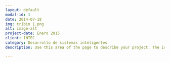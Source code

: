 ```yaml
---
layout: default
modal-id: 1
date: 2014-07-18
img: tribin 1.png
alt: image-alt
project-date: Enero 2015
client: INTEC
category: Desarrollo de sistemas inteligentes
description: Use this area of the page to describe your project. The icon above is part of a free icon set by <a href="https://sellfy.com/p/8Q9P/jV3VZ/">Flat Icons</a>. On their website, you can download their free set with 16 icons, or you can purchase the entire set with 146 icons for only $12!

---
```

